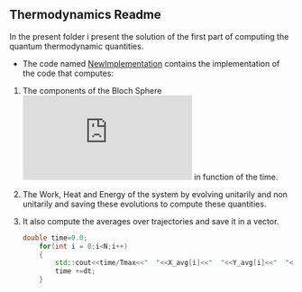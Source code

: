 ## Thermodynamics Readme
In the present folder i present the solution of the first part of computing the quantum thermodynamic quantities.

* The code named [NewImplementation](./NewImplementation.cpp) contains the implementation of the code that computes:

1. The components of the Bloch Sphere ![equation](https://latex.codecogs.com/gif.latex?x,&space;y,&space;z) in function of the time.

2. The Work, Heat and Energy of the system by evolving unitarily and non unitarily and saving these evolutions to compute these quantities.

3. It also compute the averages over trajectories and save it in a vector.
	``` c++
	double time=0.0;
    	for(int i = 0;i<N;i++)
    	{
    		std::cout<<time/Tmax<<"  "<<X_avg[i]<<"  "<<Y_avg[i]<<"  "<<Z_avg[i]<<std::endl;
    		time +=dt;
    	}
	```
